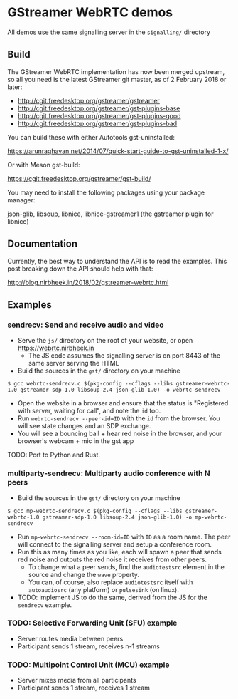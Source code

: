 # GStreamer WebRTC demos

All demos use the same signalling server in the `signalling/` directory

## Build

The GStreamer WebRTC implementation has now been merged upstream, so all
you need is the latest GStreamer git master, as of 2 February 2018 or later:

 - http://cgit.freedesktop.org/gstreamer/gstreamer
 - http://cgit.freedesktop.org/gstreamer/gst-plugins-base
 - http://cgit.freedesktop.org/gstreamer/gst-plugins-good
 - http://cgit.freedesktop.org/gstreamer/gst-plugins-bad

You can build these with either Autotools gst-uninstalled:

https://arunraghavan.net/2014/07/quick-start-guide-to-gst-uninstalled-1-x/

Or with Meson gst-build:

https://cgit.freedesktop.org/gstreamer/gst-build/

You may need to install the following packages using your package manager:

json-glib, libsoup, libnice, libnice-gstreamer1 (the gstreamer plugin for libnice)

## Documentation

Currently, the best way to understand the API is to read the examples. This post breaking down the API should help with that:

http://blog.nirbheek.in/2018/02/gstreamer-webrtc.html

## Examples

### sendrecv: Send and receive audio and video

* Serve the `js/` directory on the root of your website, or open https://webrtc.nirbheek.in
  - The JS code assumes the signalling server is on port 8443 of the same server serving the HTML
* Build the sources in the `gst/` directory on your machine

```console
$ gcc webrtc-sendrecv.c $(pkg-config --cflags --libs gstreamer-webrtc-1.0 gstreamer-sdp-1.0 libsoup-2.4 json-glib-1.0) -o webrtc-sendrecv
```

* Open the website in a browser and ensure that the status is "Registered with server, waiting for call", and note the `id` too.
* Run `webrtc-sendrecv --peer-id=ID` with the `id` from the browser. You will see state changes and an SDP exchange.
* You will see a bouncing ball + hear red noise in the browser, and your browser's webcam + mic in the gst app

TODO: Port to Python and Rust.

### multiparty-sendrecv: Multiparty audio conference with N peers

* Build the sources in the `gst/` directory on your machine

```console
$ gcc mp-webrtc-sendrecv.c $(pkg-config --cflags --libs gstreamer-webrtc-1.0 gstreamer-sdp-1.0 libsoup-2.4 json-glib-1.0) -o mp-webrtc-sendrecv
```

* Run `mp-webrtc-sendrecv --room-id=ID` with `ID` as a room name. The peer will connect to the signalling server and setup a conference room.
* Run this as many times as you like, each will spawn a peer that sends red noise and outputs the red noise it receives from other peers.
  - To change what a peer sends, find the `audiotestsrc` element in the source and change the `wave` property.
  - You can, of course, also replace `audiotestsrc` itself with `autoaudiosrc` (any platform) or `pulsesink` (on linux).
* TODO: implement JS to do the same, derived from the JS for the `sendrecv` example.

### TODO: Selective Forwarding Unit (SFU) example

* Server routes media between peers
* Participant sends 1 stream, receives n-1 streams

### TODO: Multipoint Control Unit (MCU) example

* Server mixes media from all participants
* Participant sends 1 stream, receives 1 stream
